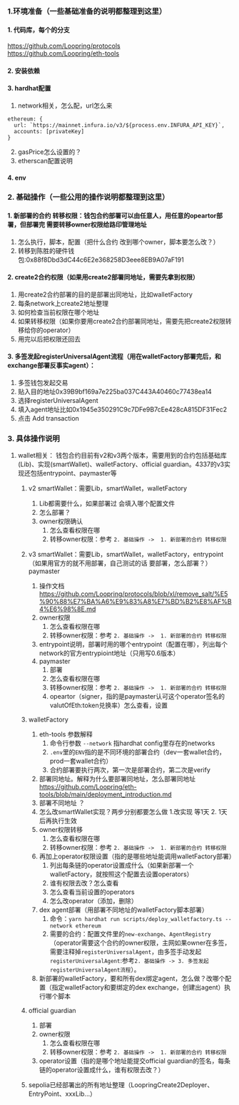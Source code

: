 ### 1.环境准备（一些基础准备的说明都整理到这里）
#### 1. 代码库，每个的分支
https://github.com/Loopring/protocols   
https://github.com/Loopring/eth-tools
#### 2. 安装依赖
#### 3. hardhat配置
1. network相关，怎么配，url怎么来
```
ethereum: {
  url: `https://mainnet.infura.io/v3/${process.env.INFURA_API_KEY}`,
  accounts: [privateKey]
}
```
2. gasPrice怎么设置的？
3. etherscan配置说明
#### 4. env

### 2. 基础操作（一些公用的操作说明都整理到这里）
#### 1. 新部署的合约 转移权限：钱包合约部署可以由任意人，用任意的opeartor部署，但部署完 需要转移owner权限给路印管理地址
   1. 怎么执行，脚本，配置（把什么合约 改到哪个owner，脚本要怎么改？）
   2. 转移到陈胜的硬件钱包:0x88f8Dbd3dC44c6E2e368258D3eee8EB9A07aF191
#### 2. create2合约权限（如果用create2部署同地址，需要先拿到权限） 
   1. 用create2合约部署的目的是部署出同地址，比如walletFactory
   2. 每条network上create2地址整理
   3. 如何检查当前权限在哪个地址
   4. 如果转移权限（如果你要用create2合约部署同地址，需要先把create2权限转移给你的operator）
   5. 用完以后把权限还回去
#### 3. 多签发起registerUniversalAgent流程（用在walletFactory部署完后，和exchange部署反事实agent）：
   1. 多签钱包发起交易
   2. 贴入目的地址0x39B9bf169a7e225ba037C443A40460c77438ea14
   3. 选择registerUniversalAgent
   4. 填入agent地址比如0x1945e350291C9c7DFe9B7cEe428cA815DF31Fec2
   5. 点击 Add transaction

### 3. 具体操作说明
   1. wallet相关：
      钱包合约目前有v2和v3两个版本，需要用到的合约包括基础库(Lib)、实现(smartWallet)、walletFactory、official guardian。4337的v3实现还包括entrypoint、paymaster等
      1. v2 smartWallet：需要Lib，smartWallet，walletFactory
         1. Lib都需要什么，如果部署过 会填入哪个配置文件
         2. 怎么部署？
         3. owner权限确认
            1. 怎么查看权限在哪
            2. 转移owner权限：参考 `2. 基础操作 ->  1. 新部署的合约 转移权限`
      2. v3 smartWallet：需要Lib，smartWallet，walletFactory，entrypoint（如果用官方的就不用部署，自己测试的话 要部署，怎么部署？）paymaster
         1. 操作文档 https://github.com/Loopring/protocols/blob/xl/remove_salt/%E5%90%88%E7%BA%A6%E9%83%A8%E7%BD%B2%E8%AF%B4%E6%98%8E.md
         2. owner权限        
            1. 怎么查看权限在哪
            2. 转移owner权限：参考 `2. 基础操作 ->  1. 新部署的合约 转移权限`   
         3. entrypoint说明，部署时用的哪个entrypoint（配置在哪），列出每个network的官方entrypioint地址（只用写0.6版本）
         4. paymaster
            1. 部署
            2. 怎么查看权限在哪
            3. 转移owner权限：参考 `2. 基础操作 ->  1. 新部署的合约 转移权限`
            4. opeartor（signer，指的是paymaster认可这个operator签名的valutOfEth:token兑换率）怎么查看，设置
           
      3. walletFactory
         1. eth-tools 参数解释 
            1. 命令行参数 `--network` 指hardhat config里存在的networks
            2. `.env`里的`ENV`指的是不同环境的部署合约（dev一套wallet合约，prod一套wallet合约）
            3. 合约部署要执行两次，第一次是部署合约，第二次是verify
         2. 部署同地址。解释为什么要部署同地址，怎么部署同地址 https://github.com/Loopring/eth-tools/blob/main/deployment_introduction.md
         3. 部署不同地址 ？
         4. 怎么改smartWallet实现？两步分别都要怎么做 1.改实现 等1天 2. 1天后再执行生效 
         5. owner权限转移
            1. 怎么查看权限在哪
            2. 转移owner权限：参考 `2. 基础操作 ->  1. 新部署的合约 转移权限`
         6. 再加上operator权限设置（指的是哪些地址能调用walletFactory部署）
            1. 列出每条链的operator设置成什么（如果新部署一个walletFactory，就按照这个配置去设置operators）
            2. 谁有权限去改？怎么查看
            3. 怎么查看当前设置的operators
            4. 怎么改operator（添加，删除）
         7. dex agent部署（用部署不同地址的walletFactory脚本部署）
            1. 命令：`yarn hardhat run scripts/deploy_walletfactory.ts --network ethereum` 
            2. 需要的合约：配置文件里的`new-exchange`、`AgentRegistry`（operator需要这个合约的owner权限，主网如果owner在多签，需要注释掉`registerUniversalAgent`，由多签手动发起`registerUniversalAgent`:参考`2. 基础操作 -> 3. 多签发起registerUniversalAgent流程`）。
         8. 新部署的walletFactory，要和所有dex绑定agent，怎么做？改哪个配置（指定walletFactory和要绑定的dex exchange，创建出agent）执行哪个脚本
      4. official guardian
         1. 部署
         2. owner权限
            1. 怎么查看权限在哪
            2. 转移owner权限：参考 `2. 基础操作 ->  1. 新部署的合约 转移权限`  
         3. operator设置（指的是哪个地址能提交official guardian的签名，每条链的operator设置成什么，谁有权限去改？）
      5. sepolia已经部署出的所有地址整理（LoopringCreate2Deployer、EntryPoint、xxxLib...）
